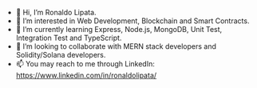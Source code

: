 - 👋 Hi, I’m Ronaldo Lipata.
- 👀 I’m interested in Web Development, Blockchain and Smart Contracts.
- 🌱 I’m currently learning Express, Node.js, MongoDB, Unit Test, Integration Test and TypeScript.
- 💞️ I’m looking to collaborate with MERN stack developers and Solidity/Solana developers.
- 📫 You may reach to me through LinkedIn: https://www.linkedin.com/in/ronaldolipata/
